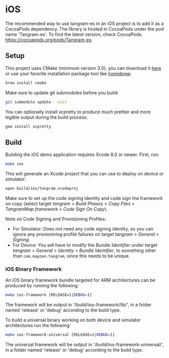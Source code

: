 iOS
===

The recommended way to use tangram-es in an iOS project is to add it as a CocoaPods dependency. The library is hosted in CocoaPods under the pod name 'Tangram-es'. To find the latest version, check CocoaPods: https://cocoapods.org/pods/Tangram-es.

## Setup ##

This project uses CMake (minimum version 3.0), you can download it [here](http://www.cmake.org/download/) or use your favorite installation package tool like [homebrew](http://brew.sh/).

```bash
brew install cmake
```

Make sure to update git submodules before you build:

```bash
git submodule update --init
```

You can optionally install xcpretty to produce much prettier and more legible output during the build process:

```bash
gem install xcpretty
```

## Build ##

Building the iOS demo application requires Xcode 8.0 or newer. First, run:

```bash
make ios
```

This will generate an Xcode project that you can use to deploy on device or simulator:

```bash
open build/ios/tangram.xcodeproj
```

Make sure to set up the code signing identity and code sign the framework on copy (select target _tangram_ > _Build Phases_ > _Copy Files_ > _TangramMap.framework_ > _Code Sign On Copy_).

Note on Code Signing and Provisioning Profiles:
* For Simulator: Does not need any code signing identity, so you can ignore any provionining profile failures on target _tangram_ > _General_ > _Signing_.
* For Device: You will have to modify the _Bundle Identifier_ under target _tangram_ > _General_ > _Identity_ > _Bundle Identifier_, to something other than `com.mapzen.tangram`, since this needs to be unique.


### iOS Binary Framework ###

An iOS binary framework bundle targeted for ARM architectures can be produced by running the following:

```bash
make ios-framework [RELEASE=1|DEBUG=1]
```

The framework will be output in '/build/ios-framework/lib/', in a folder named 'release' or 'debug' according to the build type.

To build a universal binary working on both device and simulator architectures run the following:

```bash
make ios-framework-universal [RELEASE=1|DEBUG=1]
```

The universal framework will be output in '/build/ios-framework-universal/', in a folder named 'release' or 'debug' according to the build type.

